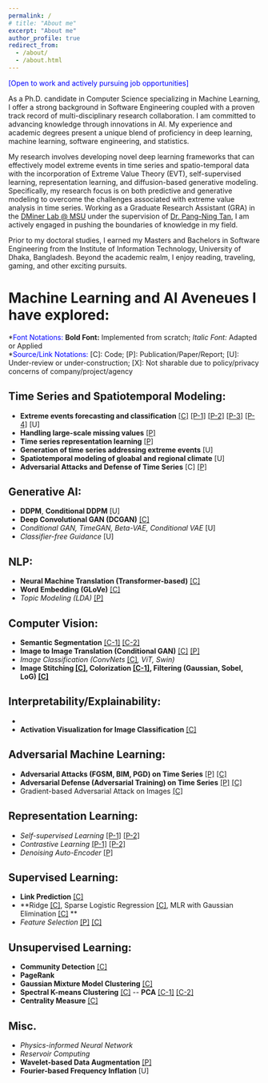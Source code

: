 ```yaml
---
permalink: /
# title: "About me"
excerpt: "About me"
author_profile: true
redirect_from: 
  - /about/
  - /about.html
---
```

<span style="color:blue">
[Open to work and actively pursuing job opportunities]
</span>

As a Ph.D. candidate in Computer Science specializing in Machine Learning, I offer a strong background in Software Engineering
coupled with a proven track record of multi-disciplinary research collaboration. I am committed to advancing knowledge through
innovations in AI. My experience and academic degrees present a unique blend of proficiency in deep learning, machine learning, software engineering, and statistics. 

My research involves developing novel deep learning frameworks that can effectively model extreme events in time series and spatio-temporal data with the incorporation of Extreme Value Theory (EVT), self-supervised learning, representation learning, and diffusion-based generative modeling. Specifically, my research focus is on both predictive and generative modeling to overcome the challenges associated with extreme value analysis in time series. Working as a Graduate Research Assistant (GRA) in the [DMiner Lab @ MSU](https://www.egr.msu.edu/~ptan/dminer/) under the supervision of [Dr. Pang-Ning Tan](https://www.cse.msu.edu/~ptan/), I am actively engaged in pushing the boundaries of knowledge in my field.

Prior to my doctoral studies, I earned my Masters and Bachelors in Software Engineering from the Institute of Information Technology, University of Dhaka, Bangladesh. Beyond the academic realm, I enjoy reading, traveling, gaming, and other exciting pursuits.

# Machine Learning and AI Aveneues I have explored:

\*<span style="color:blue">Font Notations:</span> 
**Bold Font:** Implemented from scratch; *Italic Font:* Adapted or Applied   
\*<span style="color:blue">Source/Link Notations:</span> \[C\]: Code; \[P\]: Publication/Paper/Report; \[U\]: Under-review or under-construction; \[X\]: Not sharable due to policy/privacy concerns of company/project/agency

## Time Series and Spatiotemporal Modeling:
- **Extreme events forecasting and classification** [[C]](https://github.com/galib19/DeepExtrema-IJCAI22-) [[P-1]](https://www.ijcai.org/proceedings/2022/0413.pdf) [[P-2]](https://www.ijcai.org/proceedings/2023/0414.pdf) [[P-3]](https://ieeexplore.ieee.org/stamp/stamp.jsp?arnumber=10415790) [[P-4]](https://dl.acm.org/doi/pdf/10.1145/3534678.3539464) \[U\]
- **Handling large-scale missing values** [[P]](https://www.ijcai.org/proceedings/2023/0414.pdf)
- **Time series representation learning** [[P]](https://ieeexplore.ieee.org/stamp/stamp.jsp?arnumber=10415790)
- **Generation of time series addressing extreme events** \[U\]
- **Spatiotemporal modeling of gloabal and regional climate** \[U\]
- **Adversarial Attacks and Defense of Time Series** \[C\] [[P]](https://arxiv.org/pdf/2301.03703.pdf)

## Generative AI:
- **DDPM**, **Conditional DDPM** [U]
- **Deep Convolutional GAN (DCGAN)** [[C]](https://github.com/galib19/CSE-891-Deep-Learning/tree/main/Programming-Assignments/programming-assignment-4)
- *Conditional GAN, TimeGAN, Beta-VAE, Conditional VAE* [U]
- *Classifier-free Guidance* [U]

## NLP:
- **Neural Machine Translation (Transformer-based)** [[C]](https://github.com/galib19/CSE-891-Deep-Learning/tree/main/Programming-Assignments/programming-assignment-3/programming-assignment-3)
- **Word Embedding (GLoVe)** [[C]](https://github.com/galib19/CSE-891-Deep-Learning/tree/main/Programming-Assignments/programming-assignment-1/programming-assignment-1)
- *Topic Modeling (LDA)* [[P]](https://galib19.github.io/files/GithubIssuesLDA2020.pdf)

## Computer Vision:
- **Semantic Segmentation** [[C-1]](https://github.com/galib19/CSE-891-Deep-Learning/tree/main/Programming-Assignments/programming-assignment-2/programming-assignment-2) [[C-2]](https://github.com/galib19/CSE-803-Computer-Vision/blob/main/Homeworks/HW5/part3.py)
- **Image to Image Translation (Conditional GAN)** [[C]](https://github.com/galib19/Image-to-Image-Translation-using-Conditional-GAN) [[P]](https://galib19.github.io/files/ImageToImage_2021.pdf)
- *Image Classification (ConvNets* [[C]](https://github.com/galib19/CSE-803-Computer-Vision/blob/main/Homeworks/HW5/part1.py)*, ViT, Swin)*
- **Image Stitching [[C]](https://github.com/galib19/CSE-803-Computer-Vision/tree/main/Homeworks/HW3/code), Colorization [[C-1]](https://github.com/galib19/CSE-891-Deep-Learning/tree/main/Programming-Assignments/programming-assignment-2/programming-assignment-2), Filtering (Gaussian, Sobel, LoG) [[C]](https://github.com/galib19/CSE-803-Computer-Vision/tree/main/Homeworks/HW2/solutions_submissions)**

## Interpretability/Explainability:
- 
- **Activation Visualization for Image Classification** [[C]](https://github.com/galib19/CSE-803-Computer-Vision/blob/main/Homeworks/HW5/part2.py)

## Adversarial Machine Learning:
- **Adversarial Attacks (FGSM, BIM, PGD) on Time Series** [[P]](https://arxiv.org/pdf/2301.03703.pdf) [[C]](https://github.com/galib19/Adversarial_Attacks_and_Defense_on_Time_Series)
- **Adversarial Defense (Adversarial Training) on Time Series** [[P]](https://arxiv.org/pdf/2301.03703.pdf) [[C]](https://github.com/galib19/Adversarial_Attacks_and_Defense_on_Time_Series)
- Gradient-based Adversarial Attack on Images [[C]](https://github.com/galib19/CSE-803-Computer-Vision/blob/main/Homeworks/HW4/code/fooling_images.py)

## Representation Learning:
- *Self-supervised Learning* [[P-1]](https://ieeexplore.ieee.org/stamp/stamp.jsp?arnumber=10415790) [[P-2]](https://www.ijcai.org/proceedings/2023/0414.pdf)
- *Contrastive Learning* [[P-1]](https://ieeexplore.ieee.org/stamp/stamp.jsp?arnumber=10415790) [[P-2]](https://www.ijcai.org/proceedings/2023/0414.pdf)
- *Denoising Auto-Encoder* [[P]](https://www.ijcai.org/proceedings/2023/0414.pdf)

## Supervised Learning:
- **Link Prediction** [[C]](https://github.com/galib19/Analyzing-co-authorship-network-centrality-measure-link-prediction-community-detection---CSE891-Ptan)
- **Ridge [[C]](https://github.com/galib19/CSE-847-Machine-Learning/tree/main/CSE_847_HW3_Matlab), Sparse Logistic Regression [[C]](https://github.com/galib19/CSE-847-Machine-Learning/tree/main/CSE_847_HW4_Matlab), MLR with Gaussian Elimination [[C]](https://github.com/galib19/Applied-ML-AI-Concepts-Without-Libraries-Raw-Code---CSE891-Ptan/tree/main/Multiple%20Linear%20Regression%20with%20Gaussian%20Elimination%20in%20Prediction) **
- *Feature Selection* [[P]](https://ksiresearch.org/seke/seke20paper/paper143.pdf) [[C]](https://github.com/galib19/MS_Thesis) 

## Unsupervised Learning:
- **Community Detection** [[C]](https://github.com/galib19/Analyzing-co-authorship-network-centrality-measure-link-prediction-community-detection---CSE891-Ptan)
- **PageRank**
- **Gaussian Mixture Model Clustering** [[C]](https://github.com/galib19/Applied-ML-AI-Concepts-Without-Libraries-Raw-Code---CSE891-Ptan/tree/main/Gaussian%20Mixture%20Model%20Clustering%20with%20Expectation%20Maximization%20Algorithm)
- **Spectral K-means Clustering** [[C]](https://github.com/galib19/CSE-847-Machine-Learning/tree/main/CSE_847_HW5_Matlab) 
-- **PCA** [[C-1]](https://github.com/galib19/Applied-ML-AI-Concepts-Without-Libraries-Raw-Code---CSE891-Ptan/tree/main/PCA%20with%20Power%20Method%20for%20Digits%20Classification) [[C-2]](https://github.com/galib19/CSE-847-Machine-Learning/tree/main/CSE_847_HW5_Matlab)
- **Centrality Measure** [[C]](https://github.com/galib19/Analyzing-co-authorship-network-centrality-measure-link-prediction-community-detection---CSE891-Ptan)

## Misc.
- *Physics-informed Neural Network*
- *Reservoir Computing*
- **Wavelet-based Data Augmentation** [[P]](https://ieeexplore.ieee.org/stamp/stamp.jsp?arnumber=10415790)
- **Fourier-based Frequency Inflation** [U]

  